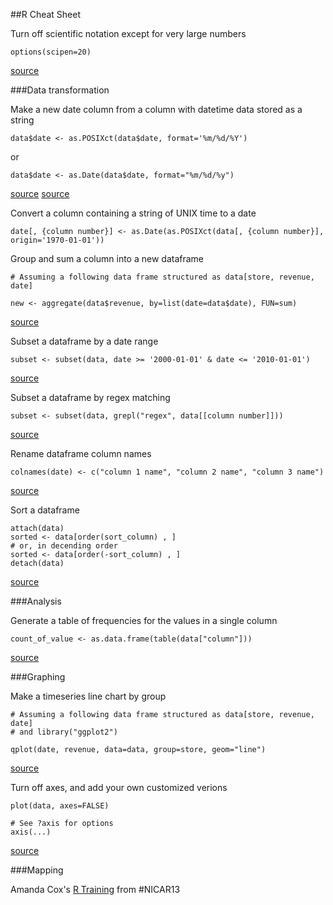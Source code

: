 ##R Cheat Sheet

Turn off scientific notation except for very large numbers

	options(scipen=20)

[source](http://stackoverflow.com/questions/5352099/how-to-disable-scientific-notation-in-r)

###Data transformation

Make a new date column from a column with datetime data stored as a string

	data$date <- as.POSIXct(data$date, format='%m/%d/%Y')

or

	data$date <- as.Date(data$date, format="%m/%d/%y")

[source](http://stackoverflow.com/questions/10128529/creating-a-new-column-for-date-info-with-specific-date-format)
[source](http://stackoverflow.com/questions/14471640/r-subset-by-date)

Convert a column containing a string of UNIX time to a date

	date[, {column number}] <- as.Date(as.POSIXct(data[, {column number}], origin='1970-01-01'))

Group and sum a column into a new dataframe
					
	# Assuming a following data frame structured as data[store, revenue, date]

	new <- aggregate(data$revenue, by=list(date=data$date), FUN=sum)

[source](http://stackoverflow.com/questions/1660124/how-to-group-columns-by-sum-in-r)

Subset a dataframe by a date range

	subset <- subset(data, date >= '2000-01-01' & date <= '2010-01-01')
	
[source](http://stackoverflow.com/questions/17708805/subset-data-frame-for-specific-dates)

Subset a dataframe by regex matching

	subset <- subset(data, grepl("regex", data[[column number]]))

[source](http://stackoverflow.com/questions/2125231/subsetting-in-r-using-or-condition-with-strings)

Rename dataframe column names

	colnames(date) <- c("column 1 name", "column 2 name", "column 3 name")

[source](http://stackoverflow.com/questions/6081439/changing-column-names-of-a-data-frame-in-r)

Sort a dataframe

	attach(data)
	sorted <- data[order(sort_column) , ] 
	# or, in decending order
	sorted <- data[order(-sort_column) , ]
	detach(data)

[source](http://www.ats.ucla.edu/stat/r/faq/sort.htm)

###Analysis

Generate a table of frequencies for the values in a single column

	count_of_value <- as.data.frame(table(data["column"]))
	
[source](http://stackoverflow.com/questions/11148868/how-to-generate-a-frequency-table-in-r)

###Graphing

Make a timeseries line chart by group
	
	# Assuming a following data frame structured as data[store, revenue, date]
	# and library("ggplot2")

	qplot(date, revenue, data=data, group=store, geom="line")

[source](http://docs.ggplot2.org/current/geom_line.html)

Turn off axes, and add your own customized verions

	plot(data, axes=FALSE)

	# See ?axis for options
	axis(...)

[source](http://stackoverflow.com/questions/11019870/changing-y-axis-tick-labels-from-standard-form-to-the-full-number)

###Mapping

Amanda Cox's [R Training](https://gist.github.com/ashaw/94072018b242cf0605dd) from #NICAR13
